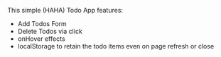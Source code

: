This simple (HAHA) Todo App features: 

- Add Todos Form
- Delete Todos via click
- onHover effects
- localStorage to retain the todo items even on page refresh or close